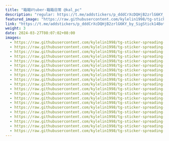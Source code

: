 ```yaml
---
title: "箱箱Vtuber-箱箱日常 @kal_pc"
description: "regular: https://t.me/addstickers/p_dddCrXcDQHjB2zrlG6KY_by_SigStick14Bot"
featured_image: "https://raw.githubusercontent.com/kylelin1998/tg-sticker-spreading-worldwide-images/main/img/1d25a221-32ac-4246-a16c-61d9bb871e9b.jpg"
link: "https://t.me/addstickers/p_dddCrXcDQHjB2zrlG6KY_by_SigStick14Bot"
weight: 3
date: 2024-03-27T08:07:02+08:00
images:
  - https://raw.githubusercontent.com/kylelin1998/tg-sticker-spreading-worldwide-images/main/img/1d25a221-32ac-4246-a16c-61d9bb871e9b.jpg
  - https://raw.githubusercontent.com/kylelin1998/tg-sticker-spreading-worldwide-images/main/img/cd93e304-b18a-485e-becf-52997729bc33.jpg
  - https://raw.githubusercontent.com/kylelin1998/tg-sticker-spreading-worldwide-images/main/img/25243f9e-7531-4e1f-9875-df5c6317056f.jpg
  - https://raw.githubusercontent.com/kylelin1998/tg-sticker-spreading-worldwide-images/main/img/9620b1c4-c864-4a79-be9d-ee42619f5a2d.jpg
  - https://raw.githubusercontent.com/kylelin1998/tg-sticker-spreading-worldwide-images/main/img/7be5e374-a41e-4867-9f06-f63824e9285d.jpg
  - https://raw.githubusercontent.com/kylelin1998/tg-sticker-spreading-worldwide-images/main/img/76be754a-fcec-484c-976e-40027255c665.jpg
  - https://raw.githubusercontent.com/kylelin1998/tg-sticker-spreading-worldwide-images/main/img/6bd769b2-6133-48e5-bd5e-ac25973fc8fb.jpg
  - https://raw.githubusercontent.com/kylelin1998/tg-sticker-spreading-worldwide-images/main/img/d0f6a023-a77b-43ae-8a3e-61296f8713ba.jpg
  - https://raw.githubusercontent.com/kylelin1998/tg-sticker-spreading-worldwide-images/main/img/63bea4fd-9f1f-45fa-977c-425069987faf.jpg
  - https://raw.githubusercontent.com/kylelin1998/tg-sticker-spreading-worldwide-images/main/img/ebf494e6-3a10-44ba-a425-cc218ee4676f.jpg
  - https://raw.githubusercontent.com/kylelin1998/tg-sticker-spreading-worldwide-images/main/img/ed213c88-9d3e-40f9-aed6-899568468650.jpg
  - https://raw.githubusercontent.com/kylelin1998/tg-sticker-spreading-worldwide-images/main/img/fd153047-bb36-48dd-a174-52fe8c2115f8.jpg
  - https://raw.githubusercontent.com/kylelin1998/tg-sticker-spreading-worldwide-images/main/img/81211c67-2519-45fb-9695-bd3440e07d1f.jpg
  - https://raw.githubusercontent.com/kylelin1998/tg-sticker-spreading-worldwide-images/main/img/36358b51-905a-4437-8673-19841e0e477b.jpg
  - https://raw.githubusercontent.com/kylelin1998/tg-sticker-spreading-worldwide-images/main/img/98dcc26e-4b39-4703-ac2a-af02b8d61010.jpg
  - https://raw.githubusercontent.com/kylelin1998/tg-sticker-spreading-worldwide-images/main/img/c281cde6-b660-41fc-bd8a-413b94273079.jpg
  - https://raw.githubusercontent.com/kylelin1998/tg-sticker-spreading-worldwide-images/main/img/1d7aab6c-fd75-457f-b85f-e15e5d8fd4c9.jpg
  - https://raw.githubusercontent.com/kylelin1998/tg-sticker-spreading-worldwide-images/main/img/341a709c-84a1-43ad-b094-8b1f33175a61.jpg
  - https://raw.githubusercontent.com/kylelin1998/tg-sticker-spreading-worldwide-images/main/img/4aa14112-0e97-43c9-a1bb-fdfeec770844.jpg
  - https://raw.githubusercontent.com/kylelin1998/tg-sticker-spreading-worldwide-images/main/img/f31749ce-eaaa-41ca-a114-ce0776c035f8.jpg
---
```

